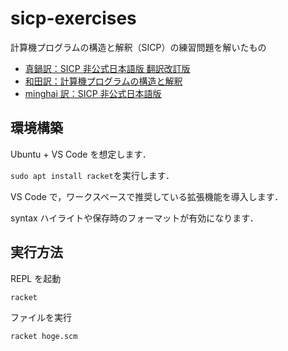 # sicp-exercises

計算機プログラムの構造と解釈（SICP）の練習問題を解いたもの

- [真鍋訳：SICP 非公式日本語版 翻訳改訂版](http://vocrf.net/docs_ja/jsicp.pdf)
- [和田訳：計算機プログラムの構造と解釈](https://sicp.iijlab.net/fulltext/xcont.html)
- [minghai 訳：SICP 非公式日本語版](https://github.com/minghai/sicp-pdf/blob/japanese/jsicp.pdf)

## 環境構築

Ubuntu + VS Code を想定します．

`sudo apt install racket`を実行します．

VS Code で，ワークスペースで推奨している拡張機能を導入します．

syntax ハイライトや保存時のフォーマットが有効になります．

## 実行方法

REPL を起動

```sh
racket
```

ファイルを実行

```sh
racket hoge.scm
```
